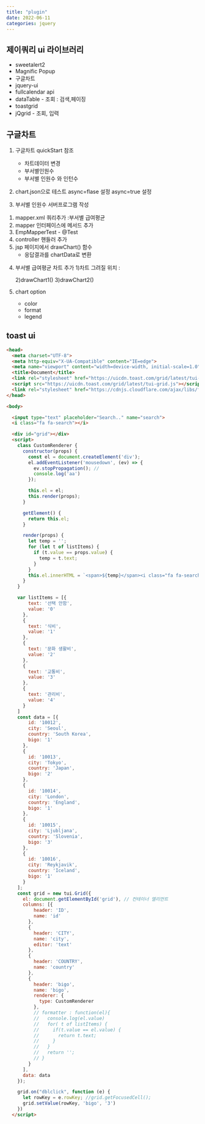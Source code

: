 ```yaml
---
title: "plugin"
date: 2022-06-11
categories: jquery
---
```


## 제이쿼리 ui 라이브러리
* sweetalert2
* Magnific Popup
* 구글차트
* jquery-ui
* fullcalendar api
* dataTable - 조회 : 검색,페이징
* toastgrid
* jQgrid    - 조회, 입력


## 구글차트
1. 구글차트 quickStart 참조
   - 차트데이터 변경
   - 부서별인원수
   - 부서별 인원수 와 인턴수

2. chart.json으로 테스트
   async=flase 설정
   async=true 설정

3. 부서별 인원수 서버프로그램 작성
  1) mapper.xml  쿼리추가 :부서별 급여평균
  2) mapper 인터페이스에 메서드 추가
  3) EmpMapperTest - @Test
  4) controller 핸들러 추가
  5) jsp 페이지에서 drawChart() 함수
     - 응답결과를 chartData로 변환

4. 부서별 급여평균 차트 추가
   1)차트 그려질 위치 : <div id="chart_div1"></div>
   2)drawChart1()
   3)drawChart2()

5. chart option
   - color
   - format
   - legend


## toast ui

```html
<head>
  <meta charset="UTF-8">
  <meta http-equiv="X-UA-Compatible" content="IE=edge">
  <meta name="viewport" content="width=device-width, initial-scale=1.0">
  <title>Document</title>
  <link rel="stylesheet" href="https://uicdn.toast.com/grid/latest/tui-grid.css" />
  <script src="https://uicdn.toast.com/grid/latest/tui-grid.js"></script>
  <link rel="stylesheet" href="https://cdnjs.cloudflare.com/ajax/libs/font-awesome/4.7.0/css/font-awesome.min.css">
</head>

<body>

  <input type="text" placeholder="Search.." name="search"> 
  <i class="fa fa-search"></i>

  <div id="grid"></div>
  <script>
    class CustomRenderer {
      constructor(props) {
        const el = document.createElement('div');
        el.addEventListener('mousedown', (ev) => {
          ev.stopPropagation(); //
          console.log('aa')
        });

        this.el = el;
        this.render(props);
      }

      getElement() {
        return this.el;
      }

      render(props) {
        let temp = '';
        for (let t of listItems) {
          if (t.value == props.value) {
            temp = t.text;
          }
        }
        this.el.innerHTML = `<span>${temp}</span><i class="fa fa-search"></i>`
      }
    }

    var listItems = [{
        text: '선택 안함',
        value: '0'
      },
      {
        text: '식비',
        value: '1'
      },
      {
        text: '문화 생활비',
        value: '2'
      },
      {
        text: '교통비',
        value: '3'
      },
      {
        text: '관리비',
        value: '4'
      }
    ]
    const data = [{
        id: '10012',
        city: 'Seoul',
        country: 'South Korea',
        bigo: '1'
      },
      {
        id: '10013',
        city: 'Tokyo',
        country: 'Japan',
        bigo: '2'
      },
      {
        id: '10014',
        city: 'London',
        country: 'England',
        bigo: '1'
      },
      {
        id: '10015',
        city: 'Ljubljana',
        country: 'Slovenia',
        bigo: '3'
      },
      {
        id: '10016',
        city: 'Reykjavik',
        country: 'Iceland',
        bigo: '1'
      }
    ];
    const grid = new tui.Grid({
      el: document.getElementById('grid'), // 컨테이너 엘리먼트
      columns: [{
          header: 'ID',
          name: 'id'
        },
        {
          header: 'CITY',
          name: 'city',
          editor: 'text'
        },
        {
          header: 'COUNTRY',
          name: 'country'
        },
        {
          header: 'bigo',
          name: 'bigo',
          renderer: {
            type: CustomRenderer
          },
          // formatter : function(el){
          //   console.log(el.value)
          //   for( t of listItems) {
          //     if(t.value == el.value) {
          //       return t.text;
          //     }
          //   }
          //   return '';
          // }
        }
      ],
      data: data
    });

    grid.on("dblclick", function (e) {
      let rowKey = e.rowKey; //grid.getFocusedCell();
      grid.setValue(rowKey, 'bigo', '3')
    })
  </script>
```











        